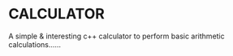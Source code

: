 # CALCULATOR
A simple &amp; interesting c++ calculator to perform basic arithmetic calculations......
